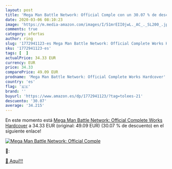 ```yaml
---
layout: post
title: 'Mega Man Battle Network: Official Comple con un 30.07 % de descuento'
date: 2020-03-06 08:10:23
image: 'https://m.media-amazon.com/images/I/51mrEII0jwL._AC_._SL200_.jpg'
comments: true
category: ofertas
author: ring
slug: '1772941123-es Mega Man Battle Network: Official Complete Works Hardcover'
sku: '1772941123-es'
tags: [  ]
actualPrice: 34.33 EUR
currency: EUR
price: 34.33
comparePrice: 49.09 EUR
prodname: 'Mega Man Battle Network: Official Complete Works Hardcover'
country: 'es'
flag: '🇪🇸'
brand: ''
buyurl: 'https://www.amazon.es/dp/1772941123/?tag=tolees-21'
descuento: '30.07'
average: '34.215'
---
```


En este momento está [Mega Man Battle Network: Official Complete Works Hardcover](https://www.amazon.es/dp/1772941123/?tag=tolees-21) a 34.33 EUR (original: 49.09 EUR) (30.07 %  de descuento) en el siguiente enlace!

[![Mega Man Battle Network: Official Comple](https://m.media-amazon.com/images/I/51mrEII0jwL._AC_._SL200_.jpg)](https://www.amazon.es/dp/1772941123/?tag=tolees-21)

🔎:


[🛒 Aquí!!!](https://www.amazon.es/dp/1772941123/?tag=tolees-21)
